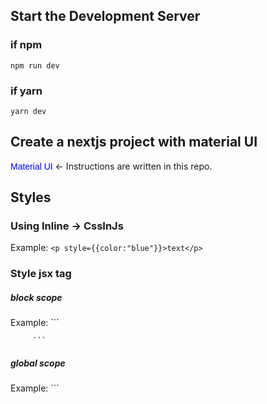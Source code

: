 ## Start the Development Server

### if npm
```npm run dev```

### if yarn
```yarn dev```

## Create a nextjs project with material UI
[ Material UI ](https://github.com/mui-org/material-ui/tree/master/examples/nextjs) <- Instructions are written in this repo.




## Styles
### Using Inline -> CssInJs
Example:   ```<p style={{color:"blue"}}>text</p>```
  
### Style jsx tag
##### block scope
Example: ```
          <style jsx>
  h1, a {
    font-family: "Arial";
  }
  a {
    text-decoration: none;
    color: blue;
  }

  a:hover {
    opacity: 0.6;
  }
</style>

         ```

##### global scope
Example:  ```
             <style jsx global>{`
        .markdown {
          font-family: 'Arial';
        }

        .markdown a {
          text-decoration: none;
          color: blue;
        }

        .markdown a:hover {
          opacity: 0.6;
        }

        .markdown h3 {
          margin: 0;
          padding: 0;
          text-transform: uppercase;
        }
      `}</style>
          ```
 
